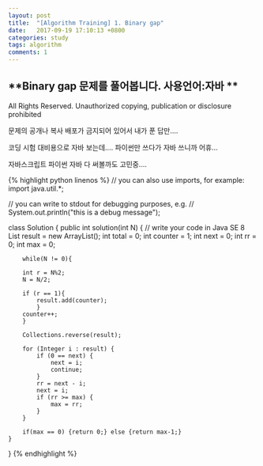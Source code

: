 ```yaml
---
layout: post
title:  "[Algorithm Training] 1. Binary gap"
date:   2017-09-19 17:10:13 +0800
categories: study
tags: algorithm
comments: 1
---
```

**Binary gap 문제를 풀어봅니다. 사용언어:자바 **
---

All Rights Reserved. Unauthorized copying, publication or disclosure prohibited

문제의 공개나 복사 배포가 금지되어 있어서 내가 푼 답만....

코딩 시험 대비용으로 자바 보는데.... 파이썬만 쓰다가 자바 쓰니까 어휴...

자바스크립트 파이썬 자바 다 써볼까도 고민중....

{% highlight python linenos %}
// you can also use imports, for example:
 import java.util.*;

// you can write to stdout for debugging purposes, e.g.
// System.out.println("this is a debug message");

class Solution {
    public int solution(int N) {
        // write your code in Java SE 8
        List<Integer> result = new ArrayList();
        int total = 0;
        int counter = 1;
        int next = 0;
        int rr = 0;
        int max = 0;

        while(N != 0){
            
        int r = N%2;
        N = N/2;

        if (r == 1){
            result.add(counter);
            }
        counter++;
        }
        
        Collections.reverse(result);

        for (Integer i : result) { 
            if (0 == next) {
                next = i;
                continue;
            } 
            rr = next - i;
            next = i;
            if (rr >= max) {
                max = rr; 
            }
        }
        
        if(max == 0) {return 0;} else {return max-1;}
    }
}
{% endhighlight %}